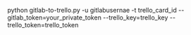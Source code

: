 python gitlab-to-trello.py -u gitlabusernae -t trello_card_id --gitlab_token=your_private_token --trello_key=trello_key --trello_token=trello_token
